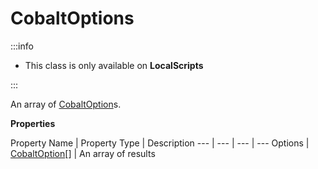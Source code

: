 # CobaltOptions

:::info

+ This class is only available on **LocalScripts**

:::

An array of [CobaltOption](./../cobaltoption/index.md)s.

**Properties**

Property Name | Property Type | Description
--- | --- | --- | ---
Options | [CobaltOption](./../cobaltoption/index.md)[] | An array of results